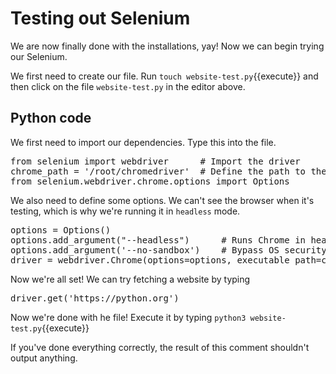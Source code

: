 # Testing out Selenium
We are now finally done with the installations, yay! Now we can begin trying our Selenium.

We first need to create our file. Run `touch website-test.py`{{execute}} and then click on the file `website-test.py` in the editor above.
## Python code
We first need to import our dependencies. Type this into the file.
<pre>
from selenium import webdriver      # Import the driver
chrome_path = '/root/chromedriver'  # Define the path to the driver
from selenium.webdriver.chrome.options import Options
</pre>

We also need to define some options. We can't see the browser when it's testing, which is why we're running it in `headless` mode.

<pre>
options = Options()
options.add_argument("--headless")      # Runs Chrome in headless mode.
options.add_argument('--no-sandbox')    # Bypass OS security model
driver = webdriver.Chrome(options=options, executable_path=chrome_path) # Run driver
</pre>

Now we're all set! We can try fetching a website by typing
<pre>
driver.get('https://python.org')
</pre>

Now we're done with he file! Execute it by typing
`python3 website-test.py`{{execute}}

If you've done everything correctly, the result of this comment shouldn't output anything.
